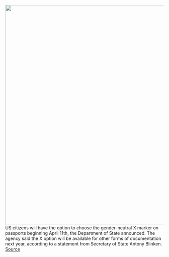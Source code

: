 <img src='https://cdn.vox-cdn.com/thumbor/of-XW98LWvMfVYyt8zWobaLQ-VI=/0x0:1100x763/1200x800/filters:focal(408x272:584x448)/cdn.vox-cdn.com/uploads/chorus_image/image/70694287/shutterstock_51858178.1419979512.0.jpg' width='700px' /><br/>
US citizens will have the option to choose the gender-neutral X marker on passports beginning April 11th, the Department of State announced. The agency said the X option will be available for other forms of documentation next year, according to a statement from Secretary of State Antony Blinken.
<a href='https://www.theverge.com/2022/3/31/23004639/us-gender-neutral-x-option-non-binary-transgender-passports-april-11th'> Source <a/>
